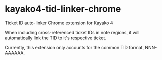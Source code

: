 # kayako4-tid-linker-chrome
Ticket ID auto-linker Chrome extension for Kayako 4
 
When including cross-referenced ticket IDs in note regions, it will automatically link the TID to it's respective ticket.

Currently, this extension only accounts for the common TID format, NNN-AAAAAA.

